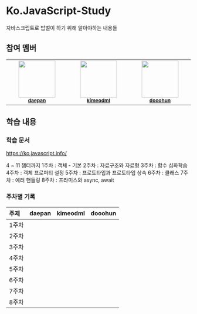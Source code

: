 # Ko.JavaScript-Study

자바스크립트로 밥벌이 하기 위해 알아야하는 내용들

## 참여 멤버

<table>
  <tbody>
    <tr>
      <td align="center" valign="top" width="14.28%"><img src="https://avatars.githubusercontent.com/u/50792467?v=4" width="100px;"/><br /><sub><a href="https://github.com/daepan"><b>daepan</b></a></sub><br /></td>
      <td align="center" valign="top" width="14.28%"><img src="https://avatars.githubusercontent.com/u/88065770?v=4" width="100px;"/><br /><sub><a href="https://github.com/kimeodml"><b>kimeodml</b></a></sub><br /></td>
      <td align="center" valign="top" width="14.28%"><img src="https://avatars.githubusercontent.com/u/74540646?v=4" width="100px;"/><br /><sub><a href="https://github.com/dooohun"><b>dooohun</b></a></sub><br /></td>
    </tr>
    </tbody>
</table>

## 학습 내용

### 학습 문서

https://ko.javascript.info/

4 ~ 11 챕터까지
1주차 : 객체 - 기본
2주차 : 자료구조와 자료형
3주차 : 함수 심화학습
4주차 : 객체 프로퍼티 설정
5주차 : 프로토타입과 프로토타입 상속
6주차 : 클래스
7주차 : 에러 핸들링
8주차 : 프라미스와 async, await

### 주차별 기록

| 주제  | daepan | kimeodml | dooohun |
| :---- | :----: | :------: | :-----: |
| 1주차 |        |          |         |
| 2주차 |        |          |         |
| 3주차 |        |          |         |
| 4주차 |        |          |         |
| 5주차 |        |          |         |
| 6주차 |        |          |         |
| 7주차 |        |          |         |
| 8주차 |        |          |         |
